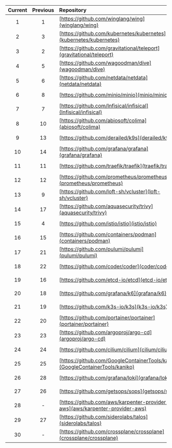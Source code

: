 <div align="center">

|Current|Previous|Repository|Stars|
|:---:|:---:|:---|:---:|
|1|1|[https://github.com/winglang/wing](winglang/wing)|4079 <sup>(+430)</sup>|
|2|3|[https://github.com/kubernetes/kubernetes](kubernetes/kubernetes)|106351 <sup>(+192)</sup>|
|3|2|[https://github.com/gravitational/teleport](gravitational/teleport)|16375 <sup>(+161)</sup>|
|4|5|[https://github.com/wagoodman/dive](wagoodman/dive)|43341 <sup>(+142)</sup>|
|5|6|[https://github.com/netdata/netdata](netdata/netdata)|67946 <sup>(+137)</sup>|
|6|8|[https://github.com/minio/minio](minio/minio)|43882 <sup>(+128)</sup>|
|7|7|[https://github.com/Infisical/infisical](Infisical/infisical)|11806 <sup>(+119)</sup>|
|8|10|[https://github.com/abiosoft/colima](abiosoft/colima)|16543 <sup>(+118)</sup>|
|9|13|[https://github.com/derailed/k9s](derailed/k9s)|24639 <sup>(+104)</sup>|
|10|14|[https://github.com/grafana/grafana](grafana/grafana)|60093 <sup>(+103)</sup>|
|11|11|[https://github.com/traefik/traefik](traefik/traefik)|47542 <sup>(+99)</sup>|
|12|12|[https://github.com/prometheus/prometheus](prometheus/prometheus)|52498 <sup>(+99)</sup>|
|13|9|[https://github.com/loft-sh/vcluster](loft-sh/vcluster)|5438 <sup>(+96)</sup>|
|14|17|[https://github.com/aquasecurity/trivy](aquasecurity/trivy)|21133 <sup>(+91)</sup>|
|15|4|[https://github.com/istio/istio](istio/istio)|34855 <sup>(+89)</sup>|
|16|15|[https://github.com/containers/podman](containers/podman)|21485 <sup>(+88)</sup>|
|17|21|[https://github.com/pulumi/pulumi](pulumi/pulumi)|19532 <sup>(+81)</sup>|
|18|22|[https://github.com/coder/coder](coder/coder)|6765 <sup>(+81)</sup>|
|19|16|[https://github.com/etcd-io/etcd](etcd-io/etcd)|46180 <sup>(+73)</sup>|
|20|18|[https://github.com/grafana/k6](grafana/k6)|23191 <sup>(+70)</sup>|
|21|19|[https://github.com/k3s-io/k3s](k3s-io/k3s)|26282 <sup>(+67)</sup>|
|22|20|[https://github.com/portainer/portainer](portainer/portainer)|28581 <sup>(+66)</sup>|
|23|23|[https://github.com/argoproj/argo-cd](argoproj/argo-cd)|15980 <sup>(+61)</sup>|
|24|24|[https://github.com/cilium/cilium](cilium/cilium)|18388 <sup>(+59)</sup>|
|25|25|[https://github.com/GoogleContainerTools/kaniko](GoogleContainerTools/kaniko)|13788 <sup>(+58)</sup>|
|26|28|[https://github.com/grafana/loki](grafana/loki)|21955 <sup>(+56)</sup>|
|27|26|[https://github.com/getsops/sops](getsops/sops)|14975 <sup>(+55)</sup>|
|28|-|[https://github.com/aws/karpenter-provider-aws](aws/karpenter-provider-aws)|5787 <sup>(+53)</sup>|
|29|27|[https://github.com/siderolabs/talos](siderolabs/talos)|5231 <sup>(+49)</sup>|
|30|-|[https://github.com/crossplane/crossplane](crossplane/crossplane)|8652 <sup>(+48)</sup>|


<div>
